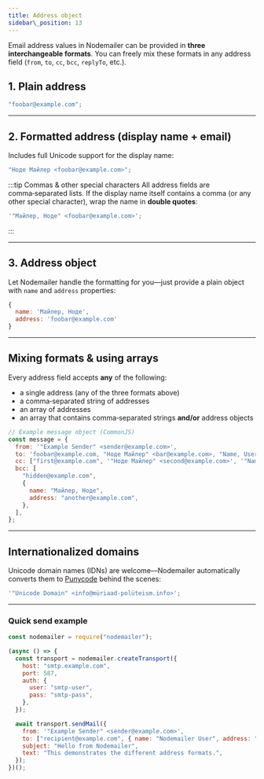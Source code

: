 ```yaml
---
title: Address object
sidebar\_position: 13
---
```


Email address values in Nodemailer can be provided in **three interchangeable formats**. You can freely mix these formats in any address field (`from`, `to`, `cc`, `bcc`, `replyTo`, etc.).

## 1. Plain address

```javascript
"foobar@example.com";
```

---

## 2. Formatted address (display name + email)

Includes full Unicode support for the display name:

```javascript
"Ноде Майлер <foobar@example.com>";
```

:::tip Commas & other special characters
All address fields are comma‑separated lists. If the display name itself contains a comma (or any other special character), wrap the name in **double quotes**:

```javascript
'"Майлер, Ноде" <foobar@example.com>';
```

:::

---

## 3. Address object

Let Nodemailer handle the formatting for you—just provide a plain object with `name` and `address` properties:

```javascript
{
  name: 'Майлер, Ноде',
  address: 'foobar@example.com'
}
```

---

## Mixing formats & using arrays

Every address field accepts **any** of the following:

- a single address (any of the three formats above)
- a comma‑separated string of addresses
- an array of addresses
- an array that contains comma‑separated strings **and/or** address objects

```javascript
// Example message object (CommonJS)
const message = {
  from: '"Example Sender" <sender@example.com>',
  to: 'foobar@example.com, "Ноде Майлер" <bar@example.com>, "Name, User" <baz@example.com>',
  cc: ["first@example.com", '"Ноде Майлер" <second@example.com>', '"Name, User" <third@example.com>'],
  bcc: [
    "hidden@example.com",
    {
      name: "Майлер, Ноде",
      address: "another@example.com",
    },
  ],
};
```

---

## Internationalized domains

Unicode domain names (IDNs) are welcome—Nodemailer automatically converts them to [Punycode](https://en.wikipedia.org/wiki/Punycode) behind the scenes:

```javascript
'"Unicode Domain" <info@müriaad-polüteism.info>';
```

---

### Quick send example

```javascript
const nodemailer = require("nodemailer");

(async () => {
  const transport = nodemailer.createTransport({
    host: "smtp.example.com",
    port: 587,
    auth: {
      user: "smtp-user",
      pass: "smtp-pass",
    },
  });

  await transport.sendMail({
    from: '"Example Sender" <sender@example.com>',
    to: ["recipient@example.com", { name: "Nodemailer User", address: "user@example.com" }],
    subject: "Hello from Nodemailer",
    text: "This demonstrates the different address formats.",
  });
})();
```
